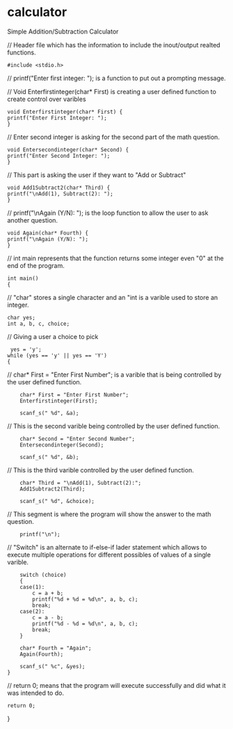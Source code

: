# calculator
Simple Addition/Subtraction Calculator

// Header file which has the information to include the inout/output realted functions.

    #include <stdio.h>

// printf("Enter first integer: "); is a function to put out a prompting message.

// Void Enterfirstinteger(char* First) is creating a user defined function to create control over varibles

    void Enterfirstinteger(char* First) {
    printf("Enter First Integer: ");
    }

// Enter second integer is asking for the second part of the math question.

    void Entersecondinteger(char* Second) {
    printf("Enter Second Integer: ");
    }
// This part is asking the user if they want to "Add or Subtract"

    void Add1Subtract2(char* Third) {
    printf("\nAdd(1), Subtract(2): ");
    }

// printf("\nAgain (Y/N): "); is the loop function to allow the user to ask another question.

    void Again(char* Fourth) {
    printf("\nAgain (Y/N): ");
    }

// int main represents that the function returns some integer even "0" at the end of the program.

    int main()
    {

// "char" stores a single character and an "int is a varible used to store an integer.
    
    char yes;
    int a, b, c, choice;

// Giving a user a choice to pick
  
     yes = 'y';
    while (yes == 'y' || yes == 'Y')
    {
// char* First = "Enter First Number"; is a varible that is being controlled by the user defined function.
        
        char* First = "Enter First Number";
        Enterfirstinteger(First);

        scanf_s(" %d", &a);
// This is the second varible being controlled by the user defined function.
        
        char* Second = "Enter Second Number";
        Entersecondinteger(Second);

        scanf_s(" %d", &b);
// This is the third varible controlled by the user defined function.
        
        char* Third = "\nAdd(1), Subtract(2):";
        Add1Subtract2(Third);

        scanf_s(" %d", &choice);
// This segment is where the program will show the answer to the math question.
        
        printf("\n");
// "Switch" is an alternate to if-else-if lader statement which allows to execute multiple operations for different possibles of values of a single varible.
        
        switch (choice)
        {
        case(1):
            c = a + b;
            printf("%d + %d = %d\n", a, b, c);
            break;
        case(2):
            c = a - b;
            printf("%d - %d = %d\n", a, b, c);
            break;
        }

        char* Fourth = "Again";
        Again(Fourth);

        scanf_s(" %c", &yes);
    }
// return 0; means that the program will execute successfully and did what it was intended to do. 
    
    return 0;
}
